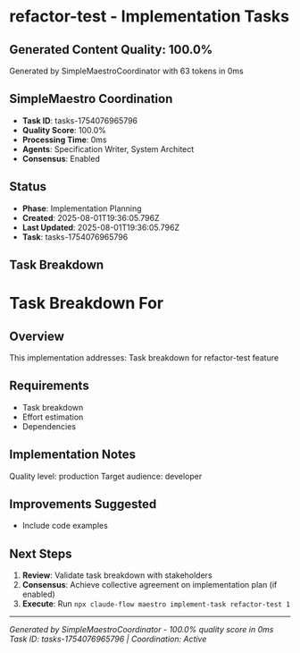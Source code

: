 # refactor-test - Implementation Tasks

## Generated Content Quality: 100.0%
Generated by SimpleMaestroCoordinator with 63 tokens in 0ms

## SimpleMaestro Coordination
- **Task ID**: tasks-1754076965796
- **Quality Score**: 100.0%
- **Processing Time**: 0ms
- **Agents**: Specification Writer, System Architect
- **Consensus**: Enabled

## Status
- **Phase**: Implementation Planning
- **Created**: 2025-08-01T19:36:05.796Z
- **Last Updated**: 2025-08-01T19:36:05.796Z
- **Task**: tasks-1754076965796

## Task Breakdown
# Task Breakdown For

## Overview
This implementation addresses: Task breakdown for refactor-test feature

## Requirements
- Task breakdown
- Effort estimation
- Dependencies

## Implementation Notes
Quality level: production
Target audience: developer

## Improvements Suggested
- Include code examples

## Next Steps
1. **Review**: Validate task breakdown with stakeholders
2. **Consensus**: Achieve collective agreement on implementation plan (if enabled)
3. **Execute**: Run `npx claude-flow maestro implement-task refactor-test 1`

---
*Generated by SimpleMaestroCoordinator - 100.0% quality score in 0ms*
*Task ID: tasks-1754076965796 | Coordination: Active*
